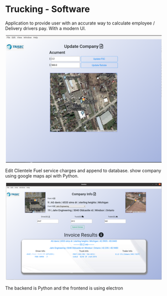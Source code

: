 # Trucking - Software
Application to provide user with an accurate way to calculate employee / Delivery drivers pay. With a modern UI.
<p align="center">
  <img src="Screenshot2.png" width="500" title="Update companies">
</p>
Edit Clientele Fuel service charges and append to database. show company using google maps api with Python.
<p align="center">
  <img src="Screenshot.png" width="500" title="Calculate Driver Pay">
</p>
The backend is Python and the frontend is using electron
